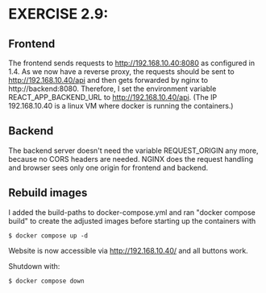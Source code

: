 # EXERCISE 2.9: 
## Frontend
The frontend sends requests to http://192.168.10.40:8080 as configured in 1.4. As we now have a reverse proxy, the requests
should be sent to http://192.168.10.40/api and then gets forwarded by nginx to http://backend:8080.
Therefore, I set the environment variable REACT_APP_BACKEND_URL to http://192.168.10.40/api.
(The IP 192.168.10.40 is a linux VM where docker is running the containers.)

## Backend
The backend server doesn't need the variable REQUEST_ORIGIN any more, because no CORS headers are needed.
NGINX does the request handling and browser sees only one origin for frontend and backend.  

## Rebuild images
I added the build-paths to docker-compose.yml and ran "docker compose build" to create the adjusted images before starting up the containers with
```
$ docker compose up -d
```
Website is now accessible via http://192.168.10.40/ and all buttons work. 

Shutdown with:
```
$ docker compose down
```